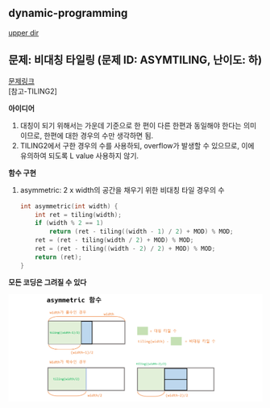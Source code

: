 ## dynamic-programming
[upper dir](../)

## 문제: 비대칭 타일링 (문제 ID: ASYMTILING, 난이도: 하)
[문제링크](https://algospot.com/judge/problem/read/ASYMTILING)  
[참고-TILING2]

**아이디어**  
1. 대칭이 되기 위해서는 가운데 기준으로 한 편이 다른 한편과 동일해야 한다는 의미이므로, 한편에 대한 경우의 수만 생각하면 됨.
2. TILING2에서 구한 경우의 수를 사용하되, overflow가 발생할 수 있으므로, 이에 유의하여 되도록 L value 사용하지 않기.

**함수 구현**

1. asymmetric: 2 x width의 공간을 채우기 위한 비대칭 타일 경우의 수
	```cpp
	int asymmetric(int width) {
		int ret = tiling(width);
		if (width % 2 == 1)
			return (ret - tiling((width - 1) / 2) + MOD) % MOD;
		ret = (ret - tiling(width / 2) + MOD) % MOD;
		ret = (ret - tiling((width - 2) / 2) + MOD) % MOD;
		return (ret);
	}
	```

**모든 코딩은 그려질 수 있다**  
<p align="center">
    <img src="./Algorithm.png" alt="Algorithm">
</p>
